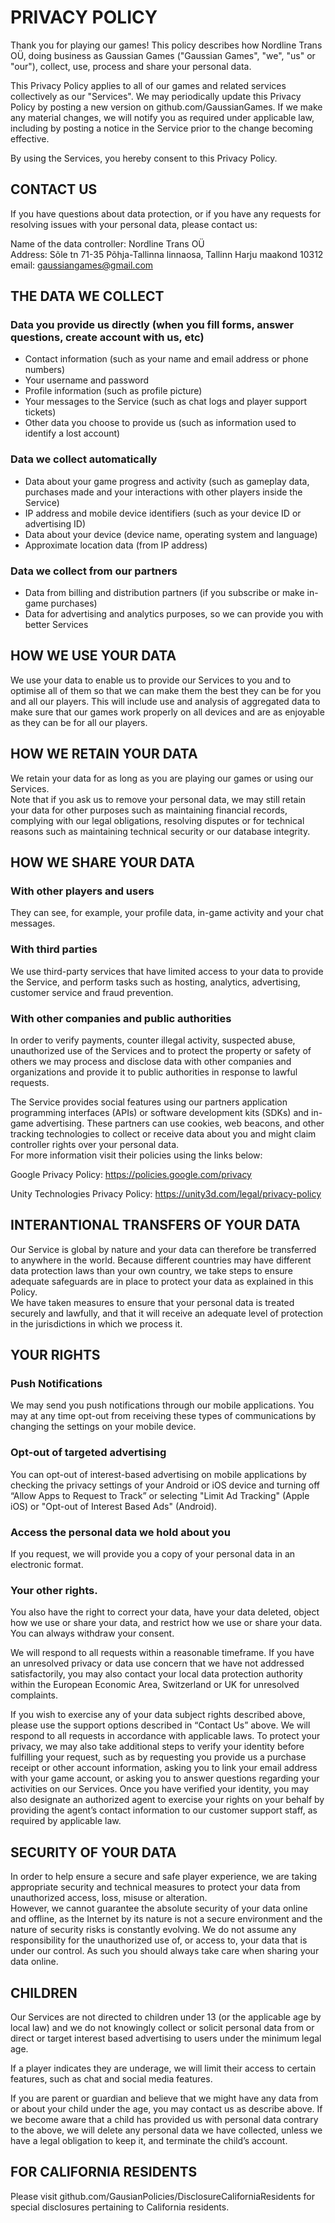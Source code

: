 # PRIVACY POLICY

Thank you for playing our games! This policy describes how Nordline Trans OÜ, doing business as Gaussian Games ("Gaussian Games", "we", "us" or "our"), collect, use, process and share your personal data.

This Privacy Policy applies to all of our games and related services collectively as our "Services". We may periodically update this Privacy Policy by posting a new version on github.com/GaussianGames. If we make any material changes, we will notify you as required under applicable law, including by posting a notice in the Service prior to the change becoming effective. 

By using the Services, you hereby consent to this Privacy Policy.

## CONTACT US
If you have questions about data protection, or if you have any requests for resolving issues with your personal data, please contact us:

Name of the data controller: Nordline Trans OÜ\
Address: Sõle tn 71-35 Põhja-Tallinna linnaosa, Tallinn Harju maakond 10312\
email: gaussiangames@gmail.com

## THE DATA WE COLLECT

### Data you provide us directly (when you fill forms, answer questions, create account with us, etc)
* Contact information (such as your name and email address or phone numbers)
* Your username and password
* Profile information (such as profile picture)
* Your messages to the Service (such as chat logs and player support tickets)
* Other data you choose to provide us (such as information used to identify a lost account)

### Data we collect automatically
* Data about your game progress and activity (such as gameplay data, purchases made and your interactions with other players inside the Service)
* IP address and mobile device identifiers (such as your device ID or advertising ID)
* Data about your device (device name, operating system and language)
* Approximate location data (from IP address)

### Data we collect from our partners
* Data from billing and distribution partners (if you subscribe or make in-game purchases)
* Data for advertising and analytics purposes, so we can provide you with better Services

## HOW WE USE YOUR DATA
We use your data to enable us to provide our Services to you and to optimise all of them so that we can make them the best they can be for you and all our players. This will include use and analysis of aggregated data to make sure that our games work properly on all devices and are as enjoyable as they can be for all our players.

## HOW WE RETAIN YOUR DATA

We retain your data for as long as you are playing our games or using our Services.\
Note that if you ask us to remove your personal data, we may still retain your data for other purposes such as maintaining financial records, complying with our legal obligations, resolving disputes or for technical reasons such as maintaining technical security or our database integrity.

## HOW WE SHARE YOUR DATA

### With other players and users
They can see, for example, your profile data, in-game activity and your chat messages.
### With third parties
We use third-party services that have limited access to your data to provide the Service, and perform tasks such as hosting, analytics, advertising, customer service and fraud prevention.
### With other companies and public authorities
In order to verify payments, counter illegal activity, suspected abuse, unauthorized use of the Services and to protect the property or safety of others we may process and disclose data with other companies and organizations and provide it to public authorities in response to lawful requests.

The Service provides social features using our partners application programming interfaces (APIs) or software development kits (SDKs) and in-game advertising. These partners can use cookies, web beacons, and other tracking technologies to collect or receive data about you and might claim controller rights over your personal data.\
For more information visit their policies using the links below:

Google
Privacy Policy: https://policies.google.com/privacy

Unity Technologies
Privacy Policy: https://unity3d.com/legal/privacy-policy

## INTERANTIONAL TRANSFERS OF YOUR DATA

Our Service is global by nature and your data can therefore be transferred to anywhere in the world. Because different countries may have different data protection laws than your own country, we take steps to ensure adequate safeguards are in place to protect your data as explained in this Policy.\
We have taken measures to ensure that your personal data is treated securely and lawfully, and that it will receive an adequate level of protection in the jurisdictions in which we process it.

## YOUR RIGHTS

### Push Notifications
We may send you push notifications through our mobile applications. You may at any time opt-out from receiving these types of communications by changing the settings on your mobile device.
### Opt-out of targeted advertising
You can opt-out of interest-based advertising on mobile applications by checking the privacy settings of your Android or iOS device and turning off “Allow Apps to Request to Track” or selecting "Limit Ad Tracking" (Apple iOS) or "Opt-out of Interest Based Ads" (Android). 
### Access the personal data we hold about you
If you request, we will provide you a copy of your personal data in an electronic format.
### Your other rights.
You also have the right to correct your data, have your data deleted, object how we use or share your data, and restrict how we use or share your data. You can always withdraw your consent.

We will respond to all requests within a reasonable timeframe.  If you have an unresolved privacy or data use concern that we have not addressed satisfactorily, you may also contact your local data protection authority within the European Economic Area, Switzerland or UK for unresolved complaints.

If you wish to exercise any of your data subject rights described above, please use the support options described in “Contact Us” above. We will respond to all requests in accordance with applicable laws. To protect your privacy, we may also take additional steps to verify your identity before fulfilling your request, such as by requesting you provide us a purchase receipt or other account information, asking you to link your email address with your game account, or asking you to answer questions regarding your activities on our Services. Once you have verified your identity, you may also designate an authorized agent to exercise your rights on your behalf by providing the agent’s contact information to our customer support staff, as required by applicable law.


## SECURITY OF YOUR DATA

In order to help ensure a secure and safe player experience, we are taking appropriate security and technical measures to protect your data from unauthorized access, loss, misuse or alteration.\
However, we cannot guarantee the absolute security of your data online and offline, as the Internet by its nature is not a secure environment and the nature of security risks is constantly evolving. We do not assume any responsibility for the unauthorized use of, or access to, your data that is under our control. As such you should always take care when sharing your data online.

## CHILDREN
Our Services are not directed to children under 13 (or the applicable age by local law) and we do not knowingly collect or solicit personal data from or direct or target interest based advertising to users under the minimum legal age.

If a player indicates they are underage, we will limit their access to certain features, such as chat and social media features.

If you are parent or guardian and believe that we might have any data from or about your child under the age, you may contact us as describe above.
If we become aware that a child has provided us with personal data contrary to the above, we will delete any personal data we have collected, unless we have a legal obligation to keep it, and terminate the child’s account.

## FOR CALIFORNIA RESIDENTS

Please visit github.com/GausianPolicies/DisclosureCaliforniaResidents for special disclosures pertaining to California residents.
